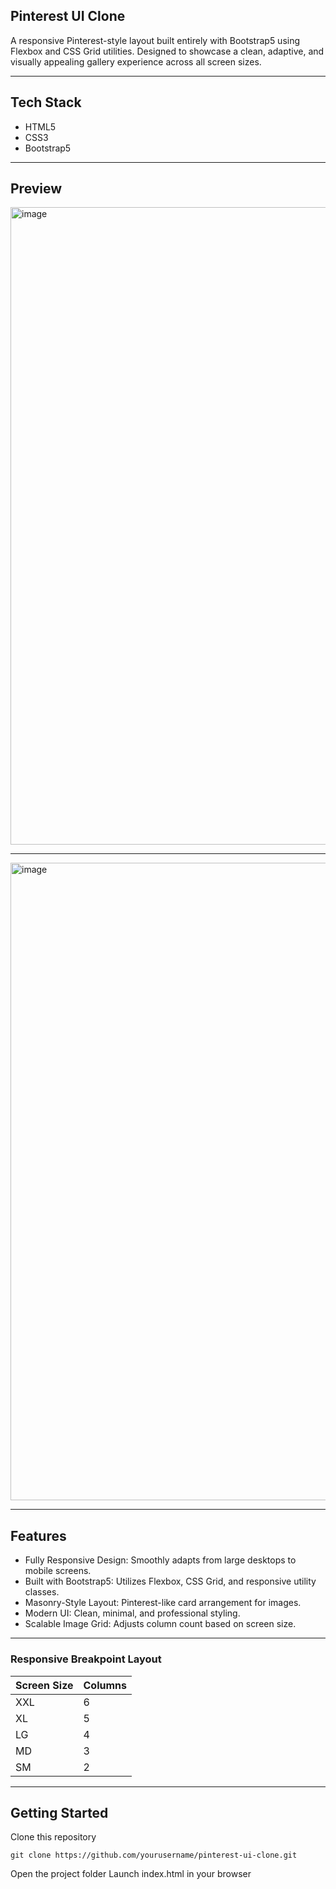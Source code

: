 ## Pinterest UI Clone
A responsive Pinterest-style layout built entirely with Bootstrap5 using Flexbox and CSS Grid utilities.
Designed to showcase a clean, adaptive, and visually appealing gallery experience across all screen sizes.

---

## Tech Stack
- HTML5
- CSS3
- Bootstrap5

---

## Preview
<img width="1920" height="1020" alt="image" src="https://github.com/user-attachments/assets/e77101d3-5f34-4a7f-a92d-db5ff450a748" />

---

<img width="1920" height="1020" alt="image" src="https://github.com/user-attachments/assets/ac46779c-6bfa-488a-b880-8cf6f3d1056b" />

---

## Features
- Fully Responsive Design: Smoothly adapts from large desktops to mobile screens.
- Built with Bootstrap5: Utilizes Flexbox, CSS Grid, and responsive utility classes.
- Masonry-Style Layout: Pinterest-like card arrangement for images.
- Modern UI: Clean, minimal, and professional styling.
- Scalable Image Grid: Adjusts column count based on screen size.

---

### Responsive Breakpoint Layout
| Screen Size | Columns |
|-------------|---------|
| XXL         | 6       |
| XL          | 5       |
| LG          | 4       |
| MD          | 3       |
| SM          | 2       |

---

## Getting Started
Clone this repository

``` git clone https://github.com/yourusername/pinterest-ui-clone.git ```

Open the project folder
Launch index.html in your browser
